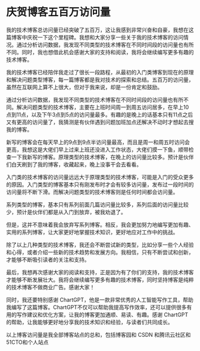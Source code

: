 # 庆贺博客五百万访问量

我的技术博客总访问量已经突破了五百万，这让我感到非常兴奋和自豪，我想在这篇博客中庆祝一下这个里程碑。我想和大家分享一些关于我的技术博客的访问情况。通过分析访问数据，我发现不同类型的技术博客在不同时间段的访问量也有所不同。同时，我也想借此机会感谢大家的支持和阅读，我将会继续编写更多有趣的技术博客。

<!--more-->
<!-- CreateTime:2023/7/17 19:30:24 -->

<!-- csdn -->

<!-- 发布 -->

<!-- 我的技术博客已经陪伴我走过了很长一段路程，从最初的入门类博客到现在的原理和解决问题类型博客，每一篇博客都是我对技术的探索和总结。五百万的访问量，虽然在互联网上算不上很大，但对于我来说，却是一份肯定和鼓励。

通过分析访问数据，我发现不同类型的技术博客在不同时间段的访问量也有所不同。解决问题类型的技术博客，主要在上班时间周一到周五访问居多，在早上10点到11点，以及下午3点到5点的访问量最多。有趣的是晚上的话基本只有11点之后又有更高的访问量了，我猜测是有伙伴遇到问题加班加点还解决不动时才想起去搜我的博客。

新写的博客会在每天早上的9点到9点半访问量最高，而且是周一和周五时访问会更高，我想这是大佬们早上过来上班还没进入工作状态，大佬们摸一下鱼，顺带检查一下我新写的博客。原理类型的技术博客，在晚上的访问量比较多。预计是伙伴们白天刷到了我的博客，收藏起来，晚上没事干会去看看。

入门类的技术博客的访问量远远大于原理类型的技术博客，可能是入门的受众更多的原因。入门类型的博客基本只有刚发布时才会有较多访问量，发布过一段时间的访问量将不断下滑。而解决问题类型的技术博客则是任何时间都会访问量。

系列类型的博客，基本只有系列前面几篇访问量比较多，系列后面的访问量比较少，预计是伙伴们都是从入门到放弃，被我劝退了。

最后，我想感谢大家的阅读和支持，正是因为有了你们的支持，我的技术博客才能够不断发展壮大。我将会继续编写更多有趣的技术博客，同时坚持博客是纯粹的技术博客不做商业广告。感谢大家！ -->

我的技术博客已经陪伴我走过了很长一段路程，从最初的入门类博客到现在的原理和解决问题类型博客，每一篇博客都是我对技术的探索和总结。五百万的访问量，虽然在互联网上算不上很大，但对于我来说，却是一份肯定和鼓励。

通过分析访问数据，我发现不同类型的技术博客在不同时间段的访问量也有所不同。解决问题类型的技术博客，主要在上班时间周一到周五访问居多，在早上10点到11点，以及下午3点到5点的访问量最多。有趣的是晚上的话基本只有11点之后又有更高的访问量了，我猜测是有伙伴遇到问题加班加点还解决不动时才想起去搜我的博客。

新写的博客会在每天早上的9点到9点半访问量最高，而且是周一和周五时访问会更高，我想这是大佬们早上过来上班还没进入工作状态，大佬们摸一下鱼，顺带检查一下我新写的博客。原理类型的技术博客，在晚上的访问量比较多。预计是伙伴们白天刷到了我的博客，收藏起来，晚上没事干会去看看。

入门类的技术博客的访问量远远大于原理类型的技术博客，可能是入门的受众更多的原因。入门类型的博客基本只有刚发布时才会有较多访问量，发布过一段时间的访问量将不断下滑。而解决问题类型的技术博客则是任何时间都会访问量。

系列类型的博客，基本只有系列前面几篇访问量比较多，系列后面的访问量比较少，预计是伙伴们都是从入门到放弃，被我劝退了。

但是，这并不意味着我会放弃写系列博客。相反，我会更加努力地编写更加有趣、实用的系列博客，让大家更好地掌握技术知识，更好地应对工作中的挑战。

除了以上几种类型的技术博客，我还会不断尝试新的类型，比如分享一些个人经验和心得，或者介绍一些新的技术趋势和发展方向。我相信，只有不断尝试和创新，才能够不断吸引读者的关注和支持。

最后，我想再次感谢大家的阅读和支持，正是因为有了你们的支持，我的技术博客才能够不断发展壮大。我将会继续编写更多有趣的技术博客，同时坚持博客是纯粹的技术博客不做商业广告。感谢大家！

同时，我还要特别感谢 ChartGPT，他是一款非常优秀的人工智能写作工具，帮助我编写了这篇博客。ChartGPT不仅可以帮助我提高写作效率，还可以提供很多有用的写作建议和优化方案，让我的博客更加通顺、易读、有趣。感谢 ChartGPT 的帮助，让我能够更好地分享我的技术知识和经验，与读者们共同成长。

以上博客访问量是我全部博客站点的总和，包括博客园和 CSDN 和腾讯云社区和51CTO和个人站点

<!-- 帮我写一篇博客，要求包含博客标题，博客摘要和博客内容，博客的内容要采用通顺的口语化语句编写。博客标题不要超过15个字。博客摘要不要超过200个字。博客需要包含的内容如下，请不要按照以下顺序编写博客，请打乱顺序以取得更加顺畅的阅读体验，请不要采用以下内容的原文请使用你自己的话写出来，请将编写出来的句子进行润色：

1. 我的博客总访问量超过五百万了，这就是写这篇博客的原因，想要庆贺一下。
2. 解决问题类型的技术博客，都是在上班时间周一到周五访问居多，在早上10点到11点，以及下午3点到5点的访问量最多。有趣的是晚上的话基本只有 11 点之后又有更高的访问量了，我猜测是有伙伴遇到问题加班加点还解决不动时才想起去搜我的博客。
3. 新写的博客会在每天早上的9点到9点半访问量最高，而且是周一和周五时访问会更高，我想这是大佬们早上过来上班还没进入工作状态，大佬们摸一下鱼，顺带检查一下我新写的博客。
4. 原理类型的技术博客，在这个时间段都会有访问量，其中晚上的访问量比较多。预计是伙伴们白天刷到了我的博客，收藏起来，晚上没事干会去看看。
5. 入门类的技术博客的访问量远远大于原理类型的技术博客，可能是入门的受众更多的原因。入门类型的博客基本只有刚发布时才会有较多访问量，发布过一段时间的访问量将不断下滑。而解决问题类型的技术博客则是任何时间都会访问量
6. 系列类型的博客，基本只有系列前面几篇访问量比较多，系列后面的访问量比较少，预计是伙伴们都是从入门到放弃，被我劝退了。

博客的最后是感谢大家的阅读和支持，我将会编写更多有趣的技术博客，同时坚持博客是纯粹的技术博客不做商业广告。以及这篇博客是由 ChatGPT 帮忙编写的说明 



帮我写一篇博客，要求包含博客标题，博客摘要和博客内容，博客的内容要采用通顺的口语化语句编写。博客标题不要超过15个字。博客摘要不要超过200个字。博客内容不少于一千字。博客需要包含的内容如下，请不要按照以下顺序编写博客，请打乱顺序以取得更加顺畅的阅读体验，请不要采用以下内容的原文请使用你自己的话写出来，请将编写出来的句子进行润色：

1. 我的博客总访问量超过五百万了，这就是写这篇博客的原因，想要庆贺一下。
2. 解决问题类型的技术博客，都是在上班时间周一到周五访问居多，在早上10点到11点，以及下午3点到5点的访问量最多。有趣的是晚上的话基本只有 11 点之后又有更高的访问量了，我猜测是有伙伴遇到问题加班加点还解决不动时才想起去搜我的博客。
3. 新写的博客会在每天早上的9点到9点半访问量最高，而且是周一和周五时访问会更高，我想这是大佬们早上过来上班还没进入工作状态，大佬们摸一下鱼，顺带检查一下我新写的博客。
4. 原理类型的技术博客，在这个时间段都会有访问量，其中晚上的访问量比较多。预计是伙伴们白天刷到了我的博客，收藏起来，晚上没事干会去看看。
5. 入门类的技术博客的访问量远远大于原理类型的技术博客，可能是入门的受众更多的原因。入门类型的博客基本只有刚发布时才会有较多访问量，发布过一段时间的访问量将不断下滑。而解决问题类型的技术博客则是任何时间都会访问量
6. 系列类型的博客，基本只有系列前面几篇访问量比较多，系列后面的访问量比较少，预计是伙伴们都是从入门到放弃，被我劝退了。

博客的最后是感谢大家的阅读和支持，我将会编写更多有趣的技术博客，同时坚持博客是纯粹的技术博客不做商业广告

-->